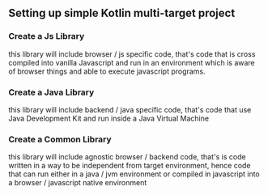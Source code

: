 ## Setting up simple Kotlin multi-target project

### Create a Js Library

this library will include browser / js specific code, that's code that is cross compiled into vanilla Javascript and run in an environment which is aware of browser things and able to execute javascript programs.

### Create a Java Library

this library will include backend / java specific code, that's code that use Java Development Kit and run inside a Java Virtual Machine

### Create a Common Library

this library will include agnostic browser / backend code, that's is code written in a way to be independent from target environment, hence code that can run either in a java / jvm environment or compiled in javascript into a browser / javascript native environment
